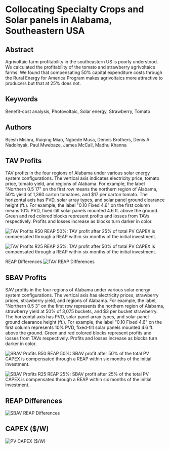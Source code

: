 # Collocating Specialty Crops and Solar panels in Alabama, Southeastern USA
## Abstract
Agrivoltaic farm profitability in the southeastern US is poorly understood. We calculated the profitability of the tomato and strawberry agrivoltaics farms. We found that compensating 50\% capital expenditure costs through the Rural Energy for America Program makes agrivoltaics more attractive to producers but that at 25\% does not.

## Keywords
Benefit-cost analysis, Photovoltaic, Solar energy, Strawberry, Tomato

## Authors
Bijesh Mishra, Ruiqing Miao, Ngbede Musa, Dennis Brothers, Denis A. Nadolnyak, Paul Mwebaze, James McCall, Madhu Khanna

## TAV Profits
TAV profits in the four regions of Alabama under various solar energy system configurations. The vertical axis indicates electricity price, tomato price, tomato yield, and regions of Alabama. For example, the label "Northern 0.5 17" on the first row means the northern region of Alabama, 50% yield of 1,360 carton tomatoes, and $17 per carton tomato. The horizontal axis has PVD, solar array types, and solar panel ground clearance height (ft.). For example, the label "0.10 Fixed 4.6" on the first column means 10% PVD, fixed-tilt solar panels mounted 4.6 ft. above the ground. Green and red colored blocks represent profits and losses from TAVs respectively. Profits and losses increase as blocks turn darker in color.

![TAV Profits R50](https://github.com/bijubjs/Agrivoltaics-alabama/blob/main/Plots/TAV%20Profits%20CTab%20R50.png?raw=true)
REAP 50%: TAV profit after 25% of total PV CAPEX is compensated through a REAP within six months of the initial investment.

![TAV Profits R25](https://github.com/bijubjs/Agrivoltaics-alabama/blob/main/Plots/TAV%20Profits%20CTab%20R25.png?raw=true)
REAP 25%: TAV profit after 50\% of total PV CAPEX is compensated through a REAP within six months of the initial investment.

REAP Differences
![TAV REAP Differences](https://github.com/bijubjs/Agrivoltaics-alabama/blob/main/Plots/TAV%20REAP%20Differences.png?raw=true)

## SBAV Profits
SAV profits in the four regions of Alabama under various solar energy system configurations. The vertical axis has electricity prices, strawberry prices, strawberry yield, and regions of Alabama. For example, the label, "Northern 0.5 3" on the first row represents the northern region of Alabama, strawberry yield at 50% of 3,075 buckets, and $3 per bucket strawberry. The horizontal axis has PVD, solar panel array types, and solar panel ground clearance height (ft.). For example, the label "0.10 Fixed 4.6" on the first column represents 10% PVD, fixed-tilt solar panels mounted 4.6 ft. above the ground. Green and red colored blocks represent profits and losses from TAVs respectively. Profits and losses increase as blocks turn darker in color.

![SBAV Profits R50](https://github.com/bijubjs/Agrivoltaics-alabama/blob/main/Plots/SBAV%20Profits%20Ctab%20R50.png?raw=true)
REAP 50%: SBAV profit after 50\% of the total PV CAPEX is compensated through a REAP within six months of the initial investment.

![SBAV Profits R25](https://github.com/bijubjs/Agrivoltaics-alabama/blob/main/Plots/SBAV%20Profits%20Ctab%20R25.png?raw=true)
REAP 25%: SBAV profit after 25\% of the total PV CAPEX is compensated through a REAP within six months of the initial investment.

## REAP Differences
![SBAV REAP Differences](https://github.com/bijubjs/Agrivoltaics-alabama/blob/main/Plots/SBAV%20REAP%20Differences.png?raw=true)

## CAPEX ($/W)
![PV CAPEX ($/W)](https://github.com/bijubjs/Agrivoltaics-alabama/blob/main/Plots/CAPEX%20Solar%20Panels%20R25.png?raw=true)